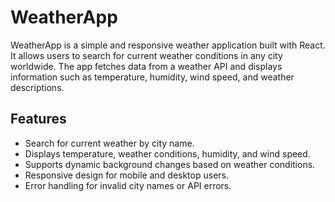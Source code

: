 # WeatherApp

WeatherApp is a simple and responsive weather application built with React. It allows users to search for current weather conditions in any city worldwide. The app fetches data from a weather API and displays information such as temperature, humidity, wind speed, and weather descriptions.


## Features

- Search for current weather by city name.
- Displays temperature, weather conditions, humidity, and wind speed.
- Supports dynamic background changes based on weather conditions.
- Responsive design for mobile and desktop users.
- Error handling for invalid city names or API errors.
